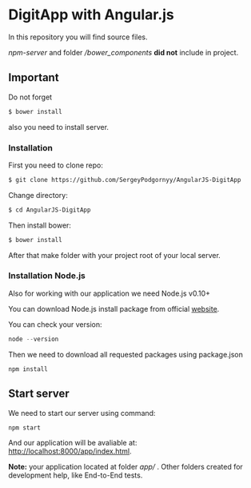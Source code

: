 # DigitApp with Angular.js

In this repository you will find source files.

*npm-server* and folder */bower_components* **did not** include in project.

Important
---------

Do not forget

```sh
$ bower install
```
also you need to install server.


### Installation

First you need to clone repo:

```sh
$ git clone https://github.com/SergeyPodgornyy/AngularJS-DigitApp
```

Change directory:
```sh
$ cd AngularJS-DigitApp
```
Then install bower:
```sh
$ bower install
```

After that make folder with your project root of your local server.

### Installation Node.js 

Also for working with our application we need Node.js v0.10+

You can download Node.js install package from official [website](http://nodejs.org/download/).

You can check your version:

```javascript
node --version
```

Then we need to download all requested packages using package.json

```
npm install
```

Start server
------------

We need to start our server using command:
```
npm start
```
And our application will be avaliable at: [http://localhost:8000/app/index.html](http://localhost:8000/app/index.html).

**Note:** your application located at folder *app/* . Other folders created for development help, like End-to-End tests.

